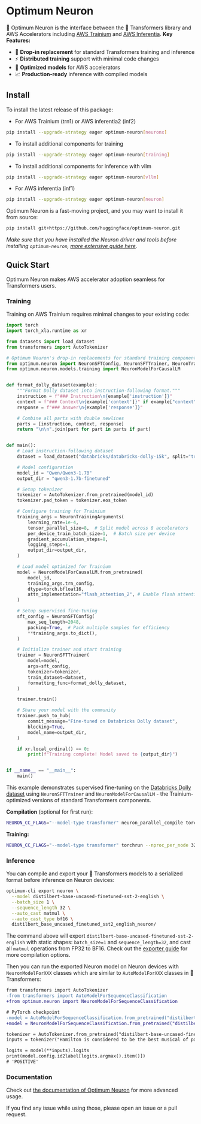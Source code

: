 <!---
Copyright 2023 The HuggingFace Team. All rights reserved.

Licensed under the Apache License, Version 2.0 (the "License");
you may not use this file except in compliance with the License.
You may obtain a copy of the License at

    http://www.apache.org/licenses/LICENSE-2.0

Unless required by applicable law or agreed to in writing, software
distributed under the License is distributed on an "AS IS" BASIS,
WITHOUT WARRANTIES OR CONDITIONS OF ANY KIND, either express or implied.
See the License for the specific language governing permissions and
limitations under the License.
-->

# Optimum Neuron

🤗 Optimum Neuron is the interface between the 🤗 Transformers library and AWS Accelerators including [AWS Trainium](https://aws.amazon.com/machine-learning/trainium/?nc1=h_ls) and [AWS Inferentia](https://aws.amazon.com/machine-learning/inferentia/?nc1=h_ls).
**Key Features:**
- 🔄 **Drop-in replacement** for standard Transformers training and inference
- ⚡ **Distributed training** support with minimal code changes
- 🎯 **Optimized models** for AWS accelerators
- 📈 **Production-ready** inference with compiled models

## Install
To install the latest release of this package:

* For AWS Trainium (trn1) or AWS inferentia2 (inf2)

```bash
pip install --upgrade-strategy eager optimum-neuron[neuronx]
```

* To install additional components for training
 
```bash
pip install --upgrade-strategy eager optimum-neuron[training]
```

* To install additional components for inference with vllm
 
```bash
pip install --upgrade-strategy eager optimum-neuron[vllm]
```

* For AWS inferentia (inf1)

```bash
pip install --upgrade-strategy eager optimum-neuron[neuron]
```

Optimum Neuron is a fast-moving project, and you may want to install it from source:

```bash
pip install git+https://github.com/huggingface/optimum-neuron.git
```

*Make sure that you have installed the Neuron driver and tools before installing `optimum-neuron`, [more extensive guide here](https://awsdocs-neuron.readthedocs-hosted.com/en/latest/general/setup/torch-neuronx.html#setup-torch-neuronx).*

## Quick Start

Optimum Neuron makes AWS accelerator adoption seamless for Transformers users.

### Training

Training on AWS Trainium requires minimal changes to your existing code:

```python
import torch
import torch_xla.runtime as xr

from datasets import load_dataset
from transformers import AutoTokenizer

# Optimum Neuron's drop-in replacements for standard training components
from optimum.neuron import NeuronSFTConfig, NeuronSFTTrainer, NeuronTrainingArguments
from optimum.neuron.models.training import NeuronModelForCausalLM


def format_dolly_dataset(example):
    """Format Dolly dataset into instruction-following format."""
    instruction = f"### Instruction\n{example['instruction']}"
    context = f"### Context\n{example['context']}" if example["context"] else None
    response = f"### Answer\n{example['response']}"

    # Combine all parts with double newlines
    parts = [instruction, context, response]
    return "\n\n".join(part for part in parts if part)


def main():
    # Load instruction-following dataset
    dataset = load_dataset("databricks/databricks-dolly-15k", split="train")

    # Model configuration
    model_id = "Qwen/Qwen3-1.7B"
    output_dir = "qwen3-1.7b-finetuned"

    # Setup tokenizer
    tokenizer = AutoTokenizer.from_pretrained(model_id)
    tokenizer.pad_token = tokenizer.eos_token

    # Configure training for Trainium
    training_args = NeuronTrainingArguments(
        learning_rate=1e-4,
        tensor_parallel_size=8,  # Split model across 8 accelerators
        per_device_train_batch_size=1,  # Batch size per device
        gradient_accumulation_steps=8,
        logging_steps=1,
        output_dir=output_dir,
    )

    # Load model optimized for Trainium
    model = NeuronModelForCausalLM.from_pretrained(
        model_id,
        training_args.trn_config,
        dtype=torch.bfloat16,
        attn_implementation="flash_attention_2", # Enable flash attention
    )

    # Setup supervised fine-tuning
    sft_config = NeuronSFTConfig(
        max_seq_length=2048,
        packing=True,  # Pack multiple samples for efficiency
        **training_args.to_dict(),
    )

    # Initialize trainer and start training
    trainer = NeuronSFTTrainer(
        model=model,
        args=sft_config,
        tokenizer=tokenizer,
        train_dataset=dataset,
        formatting_func=format_dolly_dataset,
    )

    trainer.train()

    # Share your model with the community
    trainer.push_to_hub(
        commit_message="Fine-tuned on Databricks Dolly dataset",
        blocking=True,
        model_name=output_dir,
    )

    if xr.local_ordinal() == 0:
        print(f"Training complete! Model saved to {output_dir}")


if __name__ == "__main__":
    main()
```

This example demonstrates supervised fine-tuning on the [Databricks Dolly dataset](https://huggingface.co/datasets/databricks/databricks-dolly-15k) using `NeuronSFTTrainer` and `NeuronModelForCausalLM` - the Trainium-optimized versions of standard Transformers components.


**Compilation** (optional for first run):
```bash
NEURON_CC_FLAGS="--model-type transformer" neuron_parallel_compile torchrun --nproc_per_node 32 sft_finetune_qwen3.py
```

**Training:**
```bash
NEURON_CC_FLAGS="--model-type transformer" torchrun --nproc_per_node 32 sft_finetune_qwen3.py
```


### Inference

You can compile and export your 🤗 Transformers models to a serialized format before inference on Neuron devices:

```bash
optimum-cli export neuron \
  --model distilbert-base-uncased-finetuned-sst-2-english \
  --batch_size 1 \
  --sequence_length 32 \
  --auto_cast matmul \
  --auto_cast_type bf16 \
  distilbert_base_uncased_finetuned_sst2_english_neuron/
```

The command above will export `distilbert-base-uncased-finetuned-sst-2-english` with static shapes: `batch_size=1` and `sequence_length=32`, and cast all `matmul` operations from FP32 to BF16. Check out the [exporter guide](https://huggingface.co/docs/optimum-neuron/guides/export_model) for more compilation options.

Then you can run the exported Neuron model on Neuron devices with `NeuronModelForXXX` classes which are similar to `AutoModelForXXX` classes in 🤗 Transformers:

```diff
from transformers import AutoTokenizer
-from transformers import AutoModelForSequenceClassification
+from optimum.neuron import NeuronModelForSequenceClassification

# PyTorch checkpoint
-model = AutoModelForSequenceClassification.from_pretrained("distilbert-base-uncased-finetuned-sst-2-english")
+model = NeuronModelForSequenceClassification.from_pretrained("distilbert_base_uncased_finetuned_sst2_english_neuron")

tokenizer = AutoTokenizer.from_pretrained("distilbert-base-uncased-finetuned-sst-2-english")
inputs = tokenizer("Hamilton is considered to be the best musical of past years.", return_tensors="pt")

logits = model(**inputs).logits
print(model.config.id2label[logits.argmax().item()])
# 'POSITIVE'
```

### Documentation

Check out [the documentation of Optimum Neuron](https://huggingface.co/docs/optimum-neuron/index) for more advanced usage.

<!---

## Validated Models

The following model architectures, tasks and device distributions have been validated for 🤗 Optimum Neuron:

<div align="center">

| Architecture     | State | <center>Tasks</center>                                                                                                                                                                                                                                                                                                                                 |
| ---------------- | ----- | ------------------------------------------------------------------------------------------------------------------------------------------------------------------------------------------------------------------------------------------------------------------------------------------------------------------------------------------------------ |
| BERT             | ✅     | <li>[text classification](https://github.com/huggingface/optimum-neuron/tree/main/examples/text-classification)</li><li>[question answering](https://github.com/huggingface/optimum-neuron/tree/main/examples/question-answering)</li><li>[language modeling](https://github.com/huggingface/optimum-neuron/tree/main/examples/language-modeling)</li> |
| RoBERTa          | ❌     | <li>[question answering](https://github.com/huggingface/optimum-neuron/tree/main/examples/question-answering)</li><li>[language modeling](https://github.com/huggingface/optimum-neuron/tree/main/examples/language-modeling)</li>                                                                                                                     |
| ALBERT           | ❌     | <li>[question answering](https://github.com/huggingface/optimum-neuron/tree/main/examples/question-answering)</li><li>[language modeling](https://github.com/huggingface/optimum-neuron/tree/main/examples/language-modeling)</li>                                                                                                                     |
| DistilBERT       | ❌     | <li>[question answering](https://github.com/huggingface/optimum-neuron/tree/main/examples/question-answering)</li><li>[language modeling](https://github.com/huggingface/optimum-neuron/tree/main/examples/language-modeling)</li>                                                                                                                     |
| GPT2             | ❌     | <li>[language modeling](https://github.com/huggingface/optimum-neuron/tree/main/examples/language-modeling)</li>                                                                                                                                                                                                                                       |
| T5               | ❌     | <li>[summarization](https://github.com/huggingface/optimum-neuron/tree/main/examples/summarization)</li><li>[translation](https://github.com/huggingface/optimum-neuron/tree/main/examples/translation)</li>                                                                                                                                           |
| ViT              | ❌     | <li>[image classification](https://github.com/huggingface/optimum-neuron/tree/main/examples/image-classification)</li>                                                                                                                                                                                                                                 |
| Swin             | ❌     | <li>[image classification](https://github.com/huggingface/optimum-neuron/tree/main/examples/image-classification)</li>                                                                                                                                                                                                                                 |
| Wav2Vec2         | ❌     | <li>[audio classification](https://github.com/huggingface/optimum-neuron/tree/main/examples/audio-classification)</li><li>[speech recognition](https://github.com/huggingface/optimum-neuron/tree/main/examples/speech-recognition)</li>                                                                                                               |
| Stable Diffusion | ❌     | <li>[text-to-image generation](https://github.com/huggingface/optimum-neuron/tree/main/examples/stable-diffusion)</li>                                                                                                                                                                                                                                 |
| CLIP             | ❌     | <li>[contrastive image-text training](https://github.com/huggingface/optimum-neuron/tree/main/examples/contrastive-image-text)</li>                                                                                                                                                                                                                    |

</div>

Other models and tasks supported by the 🤗 Transformers library may also work. You can refer to this [section](https://github.com/huggingface/optimum-neuron#how-to-use-it) for using them with 🤗 Optimum Neuron. Besides, [this page](https://github.com/huggingface/optimum-neuron/tree/main/examples) explains how to modify any [example](https://github.com/huggingface/transformers/tree/main/examples/pytorch) from the 🤗 Transformers library to make it work with 🤗 Optimum Neuron.

-->

If you find any issue while using those, please open an issue or a pull request.

